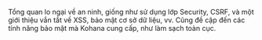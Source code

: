 Tổng quan lo ngại về an ninh, giống như sử dụng lớp Security, CSRF, và một giới thiệu vắn tắt về XSS, bảo mật cơ sở dữ liệu, vv.
Cũng đề cập đến các tính năng bảo mật mà Kohana cung cấp, như làm sạch toàn cục.
